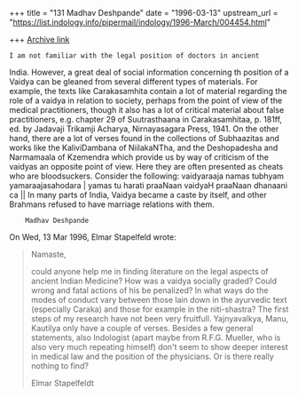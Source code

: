 +++
title = "131 Madhav Deshpande"
date = "1996-03-13"
upstream_url = "https://list.indology.info/pipermail/indology/1996-March/004454.html"

+++
[Archive link](https://list.indology.info/pipermail/indology/1996-March/004454.html)

	I am not familiar with the legal position of doctors in ancient 
India.  However, a great deal of social information concerning th 
position of a Vaidya can be gleaned from several different types of 
materials.  For example, the texts like Carakasamhita contain a lot of 
material regarding the role of a vaidya in relation to society, perhaps 
from the point of view of the medical practitioners, though it also has 
a lot of critical material about false practitioners, e.g. chapter 29 
of Suutrasthaana in Carakasamhitaa, p. 181ff, ed. by Jadavaji Trikamji 
Acharya, Nirnayasagara Press, 1941.  On the other hand, 
there are a lot of verses found in the collections of Subhaazitas and 
works like the KaliviDambana of NiilakaNTha, and the Deshopadesha and 
Narmamaala of Kzemendra which provide us by way of criticism of the 
vaidyas an opposite point of view.  Here they are often presented as 
cheats who are bloodsuckers.  Consider the following:
	vaidyaraaja namas tubhyam yamaraajasahodara |
	yamas tu harati praaNaan vaidyaH praaNaan dhanaani ca ||
In many parts of India, Vaidya became a caste by itself, and other 
Brahmans refused to have marriage relations with them.

		Madhav Deshpande

On Wed, 13 Mar 1996, Elmar Stapelfeld wrote:

> Namaste,
> 
> could anyone help me in finding literature on the legal aspects of ancient
> Indian Medicine? How was a vaidya socially graded? Could wrong and fatal
> actions of his be penalized? In what ways do the modes of conduct vary
> between those lain down in the ayurvedic text (especially Caraka) and those
> for example in the niti-shastra?
> The first steps of my research have not been very fruitfull. Yajnyavalkya,
> Manu, Kautilya only have a couple of verses. Besides a few general
> statements, also Indologist (apart maybe from R.F.G. Mueller, who is also
> very much repeating himself) don't seem to show deeper interest in medical
> law and the position of the physicians. Or is there really nothing to find?
> 
> Elmar Stapelfeldt
> 
> 
> 
> 




